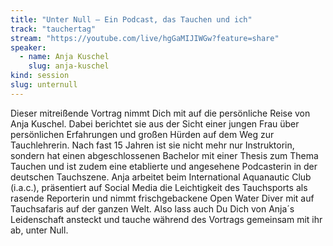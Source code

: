 ```yaml
---
title: "Unter Null – Ein Podcast, das Tauchen und ich"
track: "tauchertag"
stream: "https://youtube.com/live/hgGaMIJIWGw?feature=share"
speaker:
  - name: Anja Kuschel
    slug: anja-kuschel
kind: session
slug: unternull
---
```


Dieser mitreißende Vortrag nimmt Dich mit auf die persönliche Reise von Anja Kuschel. Dabei berichtet sie aus der Sicht einer jungen Frau über persönlichen Erfahrungen und großen Hürden auf dem Weg zur Tauchlehrerin. Nach fast 15 Jahren ist sie nicht mehr nur Instruktorin, sondern hat einen abgeschlossenen Bachelor mit einer Thesis zum Thema Tauchen und ist zudem eine etablierte und angesehene Podcasterin in der deutschen Tauchszene. Anja arbeitet beim International Aquanautic Club (i.a.c.), präsentiert auf Social Media die Leichtigkeit des Tauchsports als rasende Reporterin und nimmt frischgebackene Open Water Diver mit auf Tauchsafaris auf der ganzen Welt. Also lass auch Du Dich von Anja´s Leidenschaft ansteckt und tauche während des Vortrags gemeinsam mit ihr ab, unter Null.
